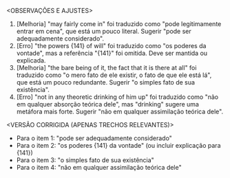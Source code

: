 <OBSERVAÇÕES E AJUSTES>
1. [Melhoria] "may fairly come in" foi traduzido como "pode legitimamente entrar em cena", que está um pouco literal. Sugerir "pode ser adequadamente considerado".
2. [Erro] "the powers {141} of will" foi traduzido como "os poderes da vontade", mas a referência "{141}" foi omitida. Deve ser mantida ou explicada.
3. [Melhoria] "the bare being of it, the fact that it is there at all" foi traduzido como "o mero fato de ele existir, o fato de que ele está lá", que está um pouco redundante. Sugerir "o simples fato de sua existência".
4. [Erro] "not in any theoretic drinking of him up" foi traduzido como "não em qualquer absorção teórica dele", mas "drinking" sugere uma metáfora mais forte. Sugerir "não em qualquer assimilação teórica dele".

<VERSÃO CORRIGIDA (APENAS TRECHOS RELEVANTES)>
- Para o item 1: "pode ser adequadamente considerado"
- Para o item 2: "os poderes {141} da vontade" (ou incluir explicação para {141})
- Para o item 3: "o simples fato de sua existência"
- Para o item 4: "não em qualquer assimilação teórica dele"